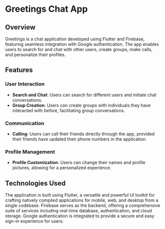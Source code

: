 # Greetings Chat App

## Overview

Greetings is a chat application developed using Flutter and Firebase, featuring seamless integration with Google authentication. The app enables users to search for and chat with other users, create groups, make calls, and personalize their profiles.

## Features

### User Interaction
- **Search and Chat**: Users can search for different users and initiate chat conversations.
- **Group Creation**: Users can create groups with individuals they have interacted with before, facilitating group conversations.

### Communication
- **Calling**: Users can call their friends directly through the app, provided their friends have updated their phone numbers in the application.

### Profile Management
- **Profile Customization**: Users can change their names and profile pictures, allowing for a personalized experience.

## Technologies Used

The application is built using Flutter, a versatile and powerful UI toolkit for crafting natively compiled applications for mobile, web, and desktop from a single codebase. Firebase serves as the backend, offering a comprehensive suite of services including real-time database, authentication, and cloud storage. Google authentication is integrated to provide a secure and easy sign-in experience for users.